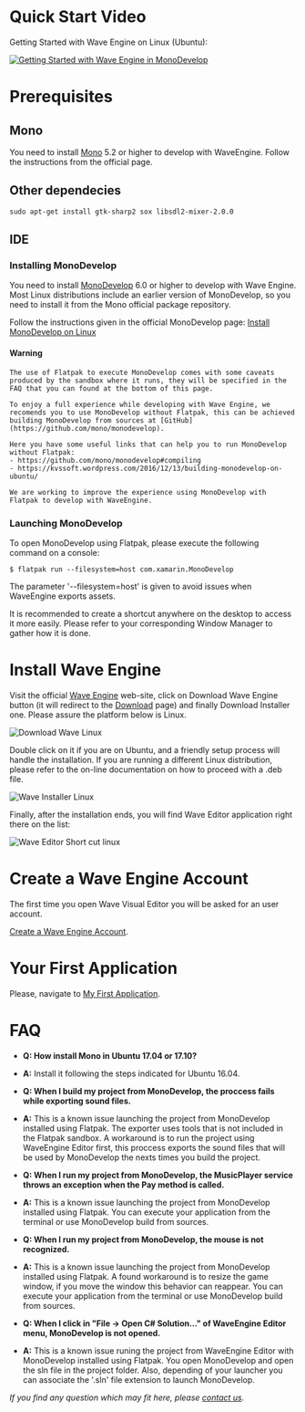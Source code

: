 # Quick Start Video

Getting Started with Wave Engine on Linux (Ubuntu):

[![Getting Started with Wave Engine in MonoDevelop](http://img.youtube.com/vi/9acDSjNrHI0/0.jpg)](https://www.youtube.com/watch?v=tB_KtFun0_A)

# Prerequisites

## Mono

You need to install [Mono](http://www.mono-project.com/download/#download-lin) 5.2 or higher to develop with WaveEngine. Follow the instructions from the official page.

## Other dependecies
    sudo apt-get install gtk-sharp2 sox libsdl2-mixer-2.0.0

## IDE

### Installing MonoDevelop

You need to install [MonoDevelop](http://monodevelop.com/) 6.0 or higher to develop with Wave Engine.
Most Linux distributions include an earlier version of MonoDevelop, so you need to install it from the Mono official package repository.

Follow the instructions given in the official MonoDevelop page: [Install MonoDevelop on Linux](http://www.monodevelop.com/download/linux/)

#### Warning
    The use of Flatpak to execute MonoDevelop comes with some caveats produced by the sandbox where it runs, they will be specified in the FAQ that you can found at the bottom of this page.

    To enjoy a full experience while developing with Wave Engine, we recomends you to use MonoDevelop without Flatpak, this can be achieved building MonoDevelop from sources at [GitHub](https://github.com/mono/monodevelop).

    Here you have some useful links that can help you to run MonoDevelop without Flatpak:
    - https://github.com/mono/monodevelop#compiling
    - https://kvssoft.wordpress.com/2016/12/13/building-monodevelop-on-ubuntu/

    We are working to improve the experience using MonoDevelop with Flatpak to develop with WaveEngine.

### Launching MonoDevelop

To open MonoDevelop using Flatpak, please execute the following command on a console:

    $ flatpak run --filesystem=host com.xamarin.MonoDevelop

The parameter '--filesystem=host' is given to avoid issues when WaveEngine exports assets.

It is recommended to create a shortcut anywhere on the desktop to access it more easily. Please refer to your corresponding Window Manager to gather how it is done.

# Install Wave Engine

Visit the official [Wave Engine](https://waveengine.net/) web-site, click on Download Wave Engine button (it will redirect to the [Download](http://waveengine.net/Downloads) page) and finally Download Installer one. Please assure the platform below is Linux.

![Download Wave Linux](images/DownloadWaveIntallerLinux.jpg)

Double click on it if you are on Ubuntu, and a friendly setup process will handle the installation. If you are running a different Linux distribution, please refer to the on-line documentation on how to proceed with a .deb file.

![Wave Installer Linux](images/WaveInstaller.jpg)

Finally, after the installation ends, you will find Wave Editor application right there on the list:

![Wave Editor Short cut linux](images/WaveEditorShortcut.jpg)

# Create a Wave Engine Account

The first time you open Wave Visual Editor you will be asked for an user account.

[Create a Wave Engine Account](Create-Account.md).

# Your First Application

Please, navigate to [My First Application](My-First-Application.md).

# FAQ

 - **Q: How install Mono in Ubuntu 17.04 or 17.10?**
 - **A:** Install it following the steps indicated for Ubuntu 16.04.

 - **Q: When I build my project from MonoDevelop, the proccess fails while exporting sound files.**
 - **A:** This is a known issue launching the project from MonoDevelop installed using Flatpak. The exporter uses tools that is not included in the Flatpak sandbox. A workaround is to run the project using WaveEngine Editor first, this proccess exports the sound files that will be used by MonoDevelop the nexts times you build the project.

 - **Q: When I run my project from MonoDevelop, the MusicPlayer service throws an exception when the Pay method is called.**
 - **A:** This is a known issue launching the project from MonoDevelop installed using Flatpak. You can execute your application from the terminal or use MonoDevelop build from sources.

 - **Q: When I run my project from MonoDevelop, the mouse is not recognized.**
 - **A:** This is a known issue launching the project from MonoDevelop installed using Flatpak. A found workaround is to resize the game window, if you move the window this behavior can reappear. You can execute your application from the terminal or use MonoDevelop build from sources.

 - **Q: When I click in "File -> Open C# Solution..." of WaveEngine Editor menu, MonoDevelop is not opened.**
 - **A:** This is a known issue runing the project from WaveEngine Editor with MonoDevelop installed using Flatpak. You open MonoDevelop and open the sln file in the project folder. Also, depending of your launcher you can associate the '.sln' file extension to launch MonoDevelop.

_If you find any question which may fit here, please [contact us](https://waveengine.net/Company#Contact)._